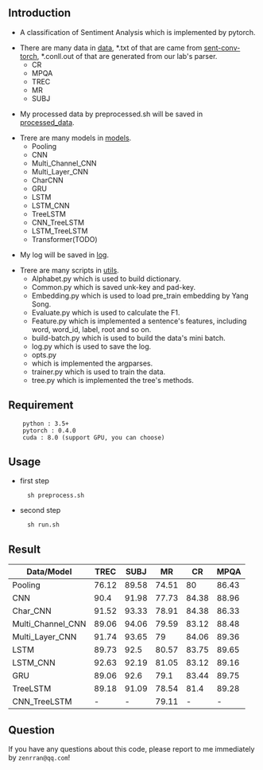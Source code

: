 ## Introduction
- A classification of Sentiment Analysis which is implemented by pytorch.
* There are many data in [data](https://github.com/zenRRan/Sentiment-Analysis/tree/master/data), *.txt of that are came from [sent-conv-torch](https://github.com/harvardnlp/sent-conv-torch), *.conll.out of that are generated from our lab's parser.
    * CR
    * MPQA
    * TREC
    * MR
    * SUBJ
- My processed data by preprocessed.sh will be saved in [processed_data](https://github.com/zenRRan/Sentiment-Analysis/tree/master/processed_data).
* Trere are many models in [models](https://github.com/zenRRan/Sentiment-Analysis/tree/master/models).
    * Pooling
    * CNN
    * Multi_Channel_CNN
    * Multi_Layer_CNN
    * CharCNN
    * GRU
    * LSTM
    * LSTM_CNN
    * TreeLSTM
    * CNN_TreeLSTM
    * LSTM_TreeLSTM
    * Transformer(TODO)
- My log will be saved in [log](https://github.com/zenRRan/Sentiment-Analysis/tree/master/log).
* Trere are many scripts in [utils](https://github.com/zenRRan/Sentiment-Analysis/tree/master/utils).
    * Alphabet.py which is used to build dictionary.
    * Common.py which is saved unk-key and pad-key.
    * Embedding.py which is used to load pre_train embedding by Yang Song.
    * Evaluate.py which is used to calculate the F1.
    * Feature.py which is implemented a sentence's features, including word, word_id, label, root and so on.
    * build-batch.py which is used to build the data's mini batch.
    * log.py which is used to save the log.
    * opts.py
    *  which is implemented the argparses.
    * trainer.py which is used to train the data.
    * tree.py which is implemented the tree's methods.

## Requirement
        python : 3.5+
        pytorch : 0.4.0
        cuda : 8.0 (support GPU, you can choose)

## Usage
- first step

        sh preprocess.sh
- second step

        sh run.sh

## Result


| Data/Model        | TREC  | SUBJ  | MR    | CR    | MPQA  |
| ------            | ------ | ------ | ------ | ------ | ------ |
| Pooling           | 76.12 | 89.58 | 74.51 | 80 | 86.43 |
| CNN               | 90.4  | 91.98 | 77.73 | 84.38 | 88.96 |
| Char_CNN          | 91.52 | 93.33 | 78.91 | 84.38 | 86.33 |
| Multi_Channel_CNN | 89.06 | 94.06 | 79.59 | 83.12 | 88.48 |
| Multi_Layer_CNN   | 91.74 | 93.65 | 79    | 84.06 | 89.36 |
| LSTM              | 89.73 | 92.5  | 80.57 | 83.75 | 89.65 |
| LSTM_CNN          | 92.63 | 92.19 | 81.05 | 83.12 | 89.16 |
| GRU               | 89.06 | 92.6  | 79.1  | 83.44 | 89.75 |
| TreeLSTM          | 89.18 | 91.09 | 78.54 | 81.4  | 89.28 |
| CNN_TreeLSTM      | - | - | 79.11 | - | - |

## Question
If you have any questions about this code, please report to me immediately by `zenrran@qq.com`!
